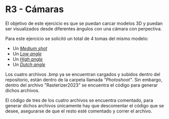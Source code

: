 # R3 - Cámaras

El objetivo de este ejercicio es que se puedan carcar modelos 3D y puedan ser visualizados desde diferentes ángulos con una cámara con perpectiva.

Para este ejercicio se solicitó un total de 4 tomas del mismo modelo:

- Un [_Medium shot_](https://www.studiobinder.com/blog/medium-shot-examples/)
- Un [_Low angle_](https://www.studiobinder.com/blog/low-angle-shot-camera-movement-angle/)
- Un [_High angle_](https://www.studiobinder.com/blog/high-angle-shot-camera-movement-angle/)
- Un [_Dutch angle_](https://petapixel.com/2016/05/12/dutch-angle-tilting-camera-dramatic-effect/)

Los cuatro archivos .bmp ya se encuentran cargados y subidos dentro del repositorio, están dentro de la carpeta llamada _"Photoshoot"_. Sin embargo, dentro del archivo "Rasterizer2023" se encuentra el código para generar dichos archivos.

El código de tres de los cuatro archivos se encuentra comentado, para generar dichos archivos únicamente hay que descomentar el código que se desee, asegurarse de que el resto esté comentado y correr el archivo.

